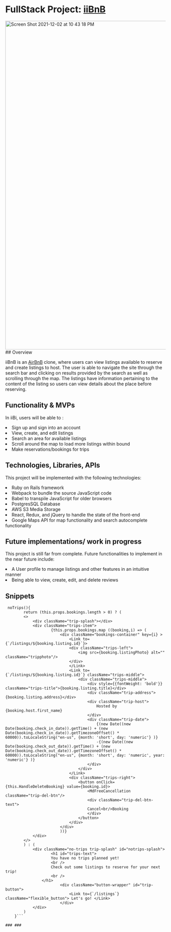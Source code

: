 # FullStack Project: [iiBnB](https://iibnb.herokuapp.com/#/)

<img width="1029" alt="Screen Shot 2021-12-02 at 10 43 18 PM" src="https://media.giphy.com/media/q9LEfaN1ZEHIUFotDC/giphy.gif">
## Overview

iiBnB is an [AirBnB](https://www.airbnb.com/) clone, where users can view listings available to reserve and create listings to host. 
The user is able to navigate the site through the search bar and clicking on results provided by the search as well as scrolling through the map.
The listings have information pertaining to the content of the listing so users can view details about the place before reserving.

## Functionality & MVPs

In iiBi, users will be able to :
<li> Sign up and sign into an account</li>
<li> View, create, and edit listings </li>
<li> Search an area for available listings </li>
<li> Scroll around the map to load more listings within bound </li>
<li> Make reservations/bookings for trips </li>

 ## Technologies, Libraries, APIs
This project will be implemented with the following technologies: 
<li> Ruby on Rails framework
<li> Webpack to bundle the source JavaScript code
<li> Babel to transpile JavaScript for older browsers
<li> PostgresSQL Database
<li> AWS S3 Media Storage
<li> React, Redux, and jQuery to handle the state of the front-end
<li> Google Maps API for map functionality and search autocomplete functionality
</li>

## Future implementations/ work in progress
This project is still far from complete.
Future functionalities to implement in the near future include:
<li> A User profile to manage listings and other features in an intuitive manner
<li> Being able to view, create, edit, and delete reviews



## Snippets
```
 noTrips(){
        return (this.props.bookings.length > 0) ? (   
        <>
            <div className="trip-splash"></div>        
            <div className="trips-item">
                    {this.props.bookings.map ((booking,i) => (
                        <div className="bookings-container" key={i} >
                            <Link to={`/listings/${booking.listing.id}`}>
                            <div className="trips-left">
                                <img src={booking.listingPhoto} alt="" className="tripphoto"/>
                            </div>
                            </Link>
                            <Link to={`/listings/${booking.listing.id}`} className="trips-middle">
                                <div className="trips-middle">
                                    <div style={{fontWeight: 'bold'}} className="trips-title">{booking.listing.title}</div>
                                    <div className="trip-address">{booking.listing.address}</div>
                                    <div className="trip-host">
                                        Hosted by {booking.host.first_name}
                                    </div>
                                    <div className="trip-date">
                                        {(new Date((new Date(booking.check_in_date)).getTime() + (new Date(booking.check_in_date)).getTimezoneOffset() * 60000)).toLocaleString("en-us", {month: 'short', day: 'numeric'} )}
                                        -{(new Date((new Date(booking.check_out_date)).getTime() + (new Date(booking.check_out_date)).getTimezoneOffset() * 60000)).toLocaleString("en-us", {month: 'short', day: 'numeric', year: 'numeric'} )}
                                    </div>
                                </div>
                            </Link>
                            <div className="trips-right">
                                <button onClick={this.HandleDeleteBooking} value={booking.id}>
                                    <MdFreeCancellation className="trip-del-btn"/> 
                                    <div className="trip-del-btn-text">
                                    Cancel<br/>Booking
                                    </div>
                                </button>
                            </div>
                        </div>
                        ))}
            </div>
        </>
        ) : (
            <div className="no-trips trip-splash" id="notrips-splash">
                    <h1 id="trips-text">
                    You have no trips planned yet! 
                    <br />
                    Check out some listings to reserve for your next trip!
                    <br />
                </h1>
                        <div className="button-wrapper" id="trip-button">
                            <Link to={`/listings`} className="flexible_button"> Let's go! </Link>
                        </div>
            </div>
        )
    }```

### ###

